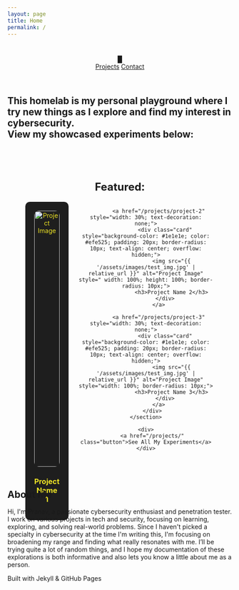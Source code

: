 ```yaml
---
layout: page
title: Home
permalink: /
---
```


<!DOCTYPE html>
<html lang="en">
<head>
    <meta charset="UTF-8">
    <meta name="viewport" content="width=device-width, initial-scale=1.0">
    <title>{{ page.title }}</title>
    <link rel="stylesheet" href="{{ '/assets/css/style.css' | relative_url }}">
</head>
<body>

<header>
    <div class="header-container">
        <h1 id="typewriter-header"></h1>
        <span class="cursor-blink">█</span> 
    </div>
    <nav>
        <a id='a' href="/projects/">Projects</a>
        <a id="a" href="/contact/">Contact</a>
    </nav>
</header>

<main>
    <h2>This homelab is my personal playground where I try new things as I explore and find my interest in cybersecurity. <br>View my showcased experiments below:</h2>
    <section id="featured-projects" style="padding: 40px; text-align: center;">
        <h1 style="font-size: 24px;">Featured:</h1>
        <div style="display: flex; justify-content: space-around; gap: 20px;">
            <a href="/projects/project-1" style="width: 30%; text-decoration: none;">
                <div class="card" style="background-color: #1e1e1e; color: #efe525; padding: 20px; border-radius: 10px; text-align: center; overflow: hidden;">
                    <img src="{{ '/assets/images/test_img.jpg' | relative_url }}" alt="Project Image" style="width: 100%; border-radius: 10px;">
                    <h3>Project Name 1</h3>
                </div>
            </a>
    
            <a href="/projects/project-2" style="width: 30%; text-decoration: none;">
                <div class="card" style="background-color: #1e1e1e; color: #efe525; padding: 20px; border-radius: 10px; text-align: center; overflow: hidden;">
                    <img src="{{ '/assets/images/test_img.jpg' | relative_url }}" alt="Project Image" style=" width: 100%; height: 100%; border-radius: 10px;">
                    <h3>Project Name 2</h3>
                </div>
            </a>
    
            <a href="/projects/project-3" style="width: 30%; text-decoration: none;">
                <div class="card" style="background-color: #1e1e1e; color: #efe525; padding: 20px; border-radius: 10px; text-align: center; overflow: hidden;">
                    <img src="{{ '/assets/images/test_img.jpg' | relative_url }}" alt="Project Image" style="width: 100%; border-radius: 10px;">
                    <h3>Project Name 3</h3>
                </div>
            </a>
        </div>
    </section>
    
    <div>
        <a href="/projects/" class="button">See All My Experiments</a>
    </div>

</main>

<section id="about-me">
    <h2>About Me</h2>
    <p>Hi, I'm Pranav, a passionate cybersecurity enthusiast and penetration tester. I work on various projects in tech and security, focusing on learning, exploring, and solving real-world problems. Since I haven't picked a specialty in cybersecurity at the time I'm writing this, I'm focusing on broadening my range and finding what really resonates with me. I’ll be trying quite a lot of random things, and I hope my documentation of these explorations is both informative and also lets you know a little about me as a person.</p>
</section>

<footer>
    <p>Built with Jekyll & GitHub Pages</p>
</footer>

<script>
    const header = document.getElementById('typewriter-header');
    const cursor = document.querySelector('.cursor-blink'); 
    const text = "Welcome to my Homelab";
    let index = 0;

    function typeText() {
        if (index < text.length) {
            if (text.charAt(index) !== " "){
                header.innerText += text.charAt(index);
                index++;
                setTimeout(typeText, 100);
            }
            else {
                header.innerText += " " + text.charAt(index+1)
                index += 2;
                setTimeout(typeText, 100);
            }
        }
    }

    typeText();
</script>

</body>
</html>
